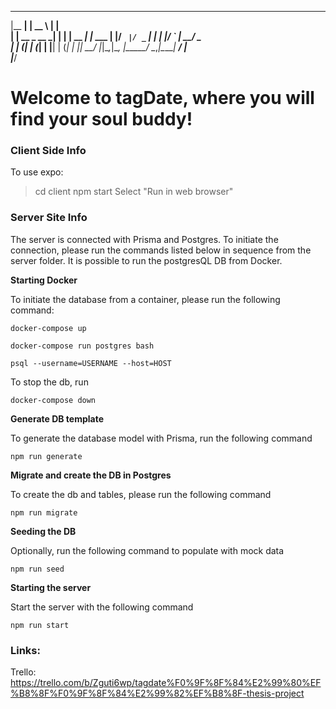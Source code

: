 
  _______          _____        _       
 |__   __|        |  __ \      | |      
    | | __ _  __ _| |  | | __ _| |_ ___ 
    | |/ _` |/ _` | |  | |/ _` | __/ _ \
    | | (_| | (_| | |__| | (_| | ||  __/
    |_|\__,_|\__, |_____/ \__,_|\__\___|
              __/ |                     
             |___/                      


# Welcome to tagDate, where you will find your soul buddy!

### Client Side Info

To use expo:

> cd client
> npm start
> Select "Run in web browser"

### Server Site Info
The server is connected with Prisma and Postgres. To initiate the connection, please run the commands listed below in sequence from the server folder. It is possible to run the postgresQL DB from Docker.

**Starting Docker**

To initiate the database from a container, please run the following command:

```
docker-compose up
```

```
docker-compose run postgres bash
```

```
psql --username=USERNAME --host=HOST
```

To stop the db, run

```
docker-compose down
```


**Generate DB template**

To generate the database model with Prisma, run the following command

```
npm run generate
```

**Migrate and create the DB in Postgres**

To create the db and tables, please run the following command 

```
npm run migrate
```

**Seeding the DB**

Optionally, run the following command to populate with mock data

```
npm run seed
```

**Starting the server**

Start the server with the following command

```
npm run start
```


### Links:

Trello:
https://trello.com/b/Zguti6wp/tagdate%F0%9F%8F%84%E2%99%80%EF%B8%8F%F0%9F%8F%84%E2%99%82%EF%B8%8F-thesis-project

